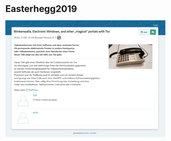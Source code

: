 # Easterhegg2019

<img src="https://raw.githubusercontent.com/zoff99/Easterhegg2019/master/eh19.png" align="top" width="500">

